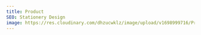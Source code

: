 ```yaml
---
title: Product
SEO: Stationery Design
image: https://res.cloudinary.com/dhzucwklz/image/upload/v1698999716/Products/_DSC4467-2highreslowres_prpfed.jpg
---
```

